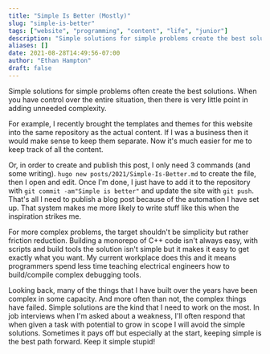 ```yaml
---
title: "Simple Is Better (Mostly)"
slug: "simple-is-better"
tags: ["website", "programming", "content", "life", "junior"]
description: "Simple solutions for simple problems create the best solutions"
aliases: []
date: 2021-08-28T14:49:56-07:00
author: "Ethan Hampton"
draft: false
---
```

Simple solutions for simple problems often create the best solutions. When you have control over the entire situation, then there is very little point in adding unneeded complexity.
<!--more-->
For example, I recently brought the templates and themes for this website into the same repository as the actual content. If I was a business then it would make sense to keep them separate. Now it's much easier for me to keep track of all the content.

Or, in order to create and publish this post, I only need 3 commands (and some writing). `hugo new posts/2021/Simple-Is-Better.md` to create the file, then I open and edit. Once I'm done, I just have to add it to the repository with `git commit -am"Simple is better"` and update the site with `git push`. That's all I need to publish a blog post because of the automation I have set up. That system makes me more likely to write stuff like this when the inspiration strikes me.

For more complex problems, the target shouldn't be simplicity but rather friction reduction. Building a monorepo of C++ code isn't always easy, with scripts and build tools the solution isn't simple but it makes it easy to get exactly what you want. My current workplace does this and it means programmers spend less time teaching electrical engineers how to build/compile complex debugging tools.

Looking back, many of the things that I have built over the years have been complex in some capacity. And more often than not, the complex things have failed. Simple solutions are the kind that I need to work on the most. In job interviews when I'm asked about a weakness, I'll often respond that when given a task with potential to grow in scope I will avoid the simple solutions. Sometimes it pays off but especially at the start, keeping simple is the best path forward. Keep it simple stupid!